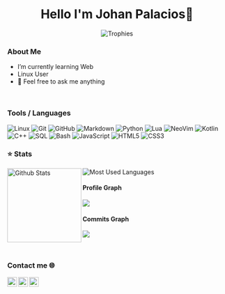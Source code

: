 <h1 align="center">Hello I'm Johan Palacios👋</h1>

<p align="center">
  <img alig src="https://github-profile-trophy.vercel.app/?username=Johan-Palacios&theme=onedark&&margin-w=12&column=6&rank=SSS,SS,S,AAA,AA,A,B,C&no-frame=true" alt="Trophies" />
</p>


### About Me

  - I’m currently learning Web
  - Linux User
  - 💬 Feel free to ask me anything

&nbsp;

### Tools / Languages

<!-- Icons: https://simpleicons.org/ -->

![Linux](https://img.shields.io/badge/-Linux-05122A?style=for-the-badge&color=282a36&logo=linux&logoColor=dfb914)
![Git](https://img.shields.io/badge/-Git-05122A?style=for-the-badge&color=282a36&logo=git)
![GitHub](https://img.shields.io/badge/-GitHub-05122A?style=for-the-badge&color=282a36&logo=github)
![Markdown](https://img.shields.io/badge/-Markdown-05122A?style=for-the-badge&color=282a36&logo=markdown)
![Python](https://img.shields.io/badge/-Python-0512AB?style=for-the-badge&color=282a36&logo=Python&logoColor=f7cc40)
![Lua](https://img.shields.io/badge/-Lua-05122A?style=for-the-badge&color=282a36&logo=lua&logoColor=0062cc)
![NeoVim](https://img.shields.io/badge/-NeoVim-05122A?style=for-the-badge&color=282a36&logo=neovim&logoColor=4b9e4b)
![Kotlin](https://img.shields.io/badge/-Kotlin-0512AB?style=for-the-badge&color=282a36&logo=Kotlin&logoColor=7F52FF)
![C++](https://img.shields.io/badge/-C++-0512AB?style=for-the-badge&color=282a36&logo=c%2B%2B&logoColor=ffffff)
![SQL](https://img.shields.io/badge/-SQL-05122A?style=for-the-badge&color=282a36&logo=mysql&logoColor=4479A1)
![Bash](https://img.shields.io/badge/-Bash-05122A?style=for-the-badge&color=282a36&logo=gnu-bash&logoColor=4EAA25)
![JavaScript](https://img.shields.io/badge/-JavaScript-05122A?style=for-the-badge&color=282a36&logo=javascript&logoColor=F7DF1E)
![HTML5](https://img.shields.io/badge/-HTML5-0512AB?style=for-the-badge&color=282a36&logo=HTML5&logoColor=E34F26)
![CSS3](https://img.shields.io/badge/-CSS3-0512AB?style=for-the-badge&color=282a36&logo=CSS3&logoColor=1572B6)


### ⭐ Stats

<!-- Catppuccin themed -->
<img height="170" align="left" src="https://github-readme-stats.vercel.app/api?username=Johan-Palacios&show_icons=true&bg_color=282a36&border_color=282a36&title_color=f5e0dc&text_color=d9e0ee&icon_color=c9cbff" alt="Github Stats" />
<img src="https://github-readme-stats.vercel.app/api/top-langs/?username=Johan-Palacios&layout=compact&show_icons=true&bg_color=282a36&border_color=282a36&title_color=f5e0dc&text_color=ffffff&icon_color=c9cbff&langs_count=6" alt="Most Used Languages" />

#### Profile Graph

![](http://github-profile-summary-cards.vercel.app/api/cards/profile-details?username=Johan-Palacios&theme=dracula)

#### Commits Graph
![](http://github-profile-summary-cards.vercel.app/api/cards/productive-time?username=Johan-Palacios&theme=dracula&utcOffset=8)

&nbsp;

### Contact me 🌐

[<img align="left" alt="Discord" width="22px" src="https://cdn.icon-icons.com/icons2/1945/PNG/512/iconfinder-discord-4661587_122459.png" />][discord]
[<img align="left" alt="Telegram" width="22px" src="https://cdn.icon-icons.com/icons2/923/PNG/512/telegram_icon-icons.com_72055.png" />][telegram]
[<img align="left" alt="Gmail" width="22px" src="https://cdn.icon-icons.com/icons2/2429/PNG/512/gmail_logo_icon_147283.png" />][gmail]

&nbsp;

[gmail]: johanpalacios.rivera@gmail.com
[telegram]: https://t.me/Johan_Palacios
[discord]: https://discord.com/users/668308113228562472

